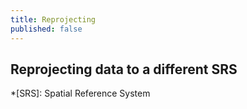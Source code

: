 ```yaml
---
title: Reprojecting
published: false
---
```


## Reprojecting data to a different SRS









*[SRS]: Spatial Reference System
